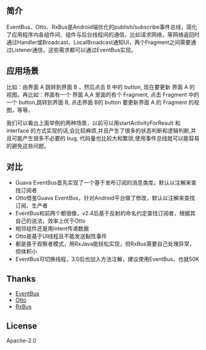 ## 简介

EventBus、Otto、RxBus是Android端优化的publish/subscribe事件总线，简化了应用程序内各组件间、组件与后台线程间的通信。比如请求网络，等网络返回时通过Handler或Broadcast、LocalBroadcast通知UI，两个Fragment之间需要通过Listener通信，这些需求都可以通过EventBus实现。

## 应用场景

比如：由界面 A 跳转到界面 B ，然后点击 B 中的 button, 现在要更新 界面 A 的视图。再比如：界面有一个 界面 A,A 里面的有个 Fragment, 点击 Fragment 中的一个 button,跳转到界面 B, 点击界面 B的 button 要更新界面 A 的 Fragment 的视图，等等。

我们可以看出上面举例的两种场景，以前可以用startActivityForResult 和 interface 的方式实现的话,会比较麻烦,并且产生了很多的状态判断和逻辑判断,并且可能产生很多不必要的 bug, 代码量也比较大和繁琐,使用事件总线就可以能容易的避免这些问题。

## 对比

- Guava EventBus首先实现了一个基于发布订阅的消息类库，默认以注解来查找订阅者
- Otto借鉴Guava EventBus，针对Android平台做了修改，默认以注解来查找订阅、生产者
- EventBus和前两个都很像，v2.4后基于反射的命名约定查找订阅者，根据其自己的说法，效率上优于Otto
- 相邻组件还是用intent传递数据
- Otto是基于UI线程且不能发送黏性事件
- 都是基于观察者模式，用RxJava能轻松实现，但RxBus需要自己处理异常，但体积小
- EventBus可切换线程，3.0后也加入方法注解，建议使用EventBus，也就50K


## Thanks

- [EventBus](https://github.com/greenrobot/EventBus)
- [Otto](https://github.com/square/otto)
- [RxBus](https://github.com/YoKeyword/RxBus)


## License
   Apache-2.0
